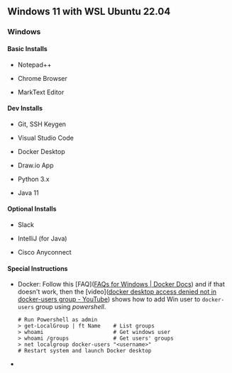 ## Windows 11 with WSL Ubuntu 22.04



### Windows

#### Basic Installs

- Notepad++

- Chrome Browser

- MarkText Editor

#### Dev Installs

- Git, SSH Keygen

- Visual Studio Code

- Docker Desktop

- Draw.io App

- Python 3.x

- Java 11

#### Optional Installs

- Slack

- IntelliJ (for Java)

- Cisco Anyconnect

#### Special Instructions

- Docker: Follow this [FAQ]([FAQs for Windows | Docker Docs](https://docs.docker.com/desktop/faqs/windowsfaqs/#why-do-i-see-the-docker-desktop-access-denied-error-message-when-i-try-to-start-docker-desktop)) and if that doesn't work, then the [video]([docker desktop access denied not in docker-users group - YouTube](https://www.youtube.com/watch?v=LFZDUnmtTv4)) shows how to add Win user to `docker-users` group using *powershell*.
  
  ```
  # Run Powershell as admin
  > get-LocalGroup | ft Name    # List groups
  > whoami                      # Get windows user
  > whoami /groups              # Get users' groups
  > net localgroup docker-users "<username>"
  # Restart system and launch Docker desktop
  ```
  
  

- 
